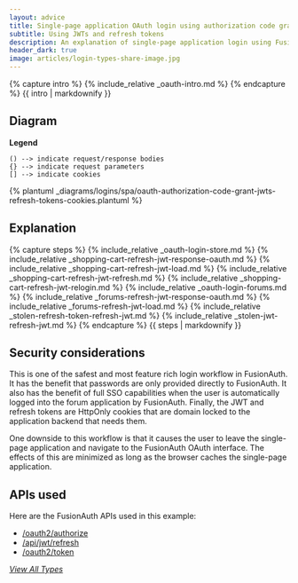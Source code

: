 ```yaml
---
layout: advice
title: Single-page application OAuth login using authorization code grant
subtitle: Using JWTs and refresh tokens
description: An explanation of single-page application login using FusionAuth OAuth interface with the authorization code grant and uses JWTs and refresh tokens in cookies
header_dark: true
image: articles/login-types-share-image.jpg
---
```


{% capture intro %}
{% include_relative _oauth-intro.md %}
{% endcapture %}
{{ intro | markdownify }}

## Diagram

**Legend**

```text
() --> indicate request/response bodies
{} --> indicate request parameters
[] --> indicate cookies
```

{% plantuml _diagrams/logins/spa/oauth-authorization-code-grant-jwts-refresh-tokens-cookies.plantuml %}

## Explanation

{% capture steps %}
{% include_relative _oauth-login-store.md %}
{% include_relative _shopping-cart-refresh-jwt-response-oauth.md %}
{% include_relative _shopping-cart-refresh-jwt-load.md %}
{% include_relative _shopping-cart-refresh-jwt-refresh.md %}
{% include_relative _shopping-cart-refresh-jwt-relogin.md %}
{% include_relative _oauth-login-forums.md %}
{% include_relative _forums-refresh-jwt-response-oauth.md %}
{% include_relative _forums-refresh-jwt-load.md %}
{% include_relative _stolen-refresh-token-refresh-jwt.md %}
{% include_relative _stolen-jwt-refresh-jwt.md %}
{% endcapture %}
{{ steps | markdownify }}

## Security considerations

This is one of the safest and most feature rich login workflow in FusionAuth. It has the benefit that passwords are only provided directly to FusionAuth. It also has the benefit of full SSO capabilities when the user is automatically logged into the forum application by FusionAuth. Finally, the JWT and refresh tokens are HttpOnly cookies that are domain locked to the application backend that needs them.

One downside to this workflow is that it causes the user to leave the single-page application and navigate to the FusionAuth OAuth interface. The effects of this are minimized as long as the browser caches the single-page application.

## APIs used

Here are the FusionAuth APIs used in this example:

* [/oauth2/authorize](/docs/v1/tech/oauth/endpoints#authorize)
* [/api/jwt/refresh](/docs/v1/tech/apis/jwt#refresh-a-jwt)
* [/oauth2/token](/docs/v1/tech/oauth/endpoints#refresh-token-grant-request)

[_View All Types_](/articles/logins/types-of-logins-authentication-workflows)
